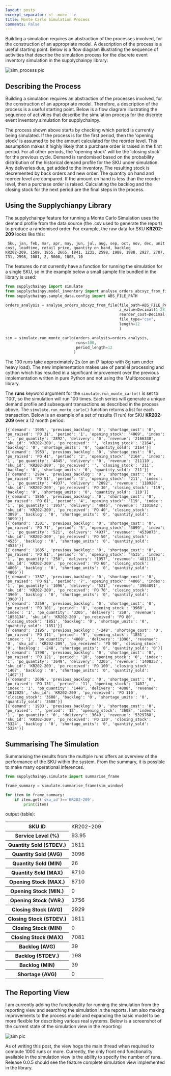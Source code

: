 ```yaml
---
layout: posts
excerpt_separator: <!--more -->
title: Monte Carlo Simulation Process
comments: False
---
```


Building a simulation requires an abstraction of the processes involved, for the construction of an appropriate model. A description of the process is a useful starting point.<!--more --> Below is a flow diagram illustrating the sequence of activities that describe the simulation process for the discrete event inventory simulation in the supplychainpy library:

![sim_process pic]({{base}}/assets/sim_process.png "simulation process")


## Describing the Process

Building a simulation requires an abstraction of the processes involved, for the construction of an appropriate model. Therefore, a description of the process is a useful starting point.<!--more --> Below is a flow diagram illustrating the sequence of activities that describe the simulation process for the discrete event inventory simulation for supplychainpy.

The process shown above starts by checking which period is currently being simulated. If the process is for the first period, then the 'opening stock' is assumed to be the amount calculated for the reorder level. This assumption makes it highly likely that a purchase order is raised in the first period. For all other periods, the 'opening stock' will be the 'closing stock' for the previous cycle. Demand is randomised based on the probability distribution of the historical demand profile for the SKU under simulation. Any deliveries due, get added to the inventory. The resulting stock is decremented by back orders and new order. The quantity on hand and reorder level are compared. If the amount on hand is less than the reorder level, then a purchase order is raised. Calculating the backlog and the closing stock for the next period are the final steps in the process.


## Using the Supplychianpy Library

The supplychainpy feature for running a Monte Carlo Simulation uses the demand profile from the data source (the .csv used to generate the report) to produce a randomised order. For example, the raw data for SKU **KR202-209** looks like this:

```
 Sku, jan, feb, mar, apr, may, jun, jul, aug, sep, oct, nov, dec, unit cost, leadtime, retail price, quantity on hand, backlog
KR202-209, 1509, 1855, 2665, 1841, 1231, 2598, 1988, 1988, 2927, 2707, 731, 2598, 1001, 2, 5000, 1003, 10
```

The features do not currently have a function for running the simulation for a single SKU, so in the example below a small sample file bundled in the library is used:

```python
from supplychainpy import simulate
from supplychainpy.model_inventory import analyse_orders_abcxyz_from_file
from supplychainpy.sample_data.config import ABS_FILE_PATH

orders_analysis = analyse_orders_abcxyz_from_file(file_path=ABS_FILE_PATH['COMPLETE_CSV_SM'],
                                                  z_value=Decimal(1.28),
                                                  reorder_cost=Decimal(5000),
                                                  file_type="csv",
                                                  length=12
                                                  )

sim = simulate.run_monte_carlo(orders_analysis=orders_analysis,
                               runs=100,
                               period_length=12
                              )
```

The 100 runs take approximately 2s (on an i7 laptop with 8g ram under heavy load). The new implementation makes use of parallel processing and cython which has resulted in a significant improvement over the previous implementation written in pure Python and not using the 'Multiprocessing' library.  

The **runs** keyword argument for the `simulate.run_monte_carlo()` is set to '100', so the simulation will run 100 times. Each series will generate a unique demand profile and subsequent transactions as described in the process above. The `simulate.run_monte_carlo()` function returns a list for each transaction. Below is an example of a set of results (1 run) for SKU **KR202-209** over a 12 month period:

```
[{'demand': '1905', 'previous_backlog': '0', 'shortage_cost': '0', 'po_raised': 'PO 31', 'period': '1', 'opening_stock': '4069', 'index': '1', 'po_quantity': '2892', 'delivery': '0', 'revenue': '2166338', 'sku_id': 'KR202-209', 'po_received': '', 'closing_stock': '2164', 'backlog': '0', 'shortage_units': '0', 'quantity_sold': '2164'}]
[{'demand': '1953', 'previous_backlog': '0', 'shortage_cost': '0', 'po_raised': 'PO 41', 'period': '2', 'opening_stock': '2164', 'index': '1', 'po_quantity': '4845', 'delivery': '0', 'revenue': '211110', 'sku_id': 'KR202-209', 'po_received': '', 'closing_stock': '211', 'backlog': '0', 'shortage_units': '0', 'quantity_sold': '211'}]
[{'demand': '2984', 'previous_backlog': '0', 'shortage_cost': '0', 'po_raised': 'PO 51', 'period': '3', 'opening_stock': '211', 'index': '1', 'po_quantity': '4937', 'delivery': '2892', 'revenue': '118928', 'sku_id': 'KR202-209', 'po_received': 'PO 30', 'closing_stock': '119', 'backlog': '0', 'shortage_units': '0', 'quantity_sold': '119'}]
[{'demand': '1865', 'previous_backlog': '0', 'shortage_cost': '0', 'po_raised': 'PO 61', 'period': '4', 'opening_stock': '119', 'index': '1', 'po_quantity': '1957', 'delivery': '4845', 'revenue': '3101842', 'sku_id': 'KR202-209', 'po_received': 'PO 40', 'closing_stock': '3099', 'backlog': '0', 'shortage_units': '0', 'quantity_sold': '3099'}]
[{'demand': '3501', 'previous_backlog': '0', 'shortage_cost': '0', 'po_raised': 'PO 71', 'period': '5', 'opening_stock': '3099', 'index': '1', 'po_quantity': '521', 'delivery': '4937', 'revenue': '4539073', 'sku_id': 'KR202-209', 'po_received': 'PO 50', 'closing_stock': '4535', 'backlog': '0', 'shortage_units': '0', 'quantity_sold': '4535'}]
[{'demand': '1685', 'previous_backlog': '0', 'shortage_cost': '0', 'po_raised': 'PO 81', 'period': '6', 'opening_stock': '4535', 'index': '1', 'po_quantity': '250', 'delivery': '1957', 'revenue': '4811111', 'sku_id': 'KR202-209', 'po_received': 'PO 60', 'closing_stock': '4806', 'backlog': '0', 'shortage_units': '0', 'quantity_sold': '4806'}]
[{'demand': '1367', 'previous_backlog': '0', 'shortage_cost': '0', 'po_raised': 'PO 91', 'period': '7', 'opening_stock': '4806', 'index': '1', 'po_quantity': '1096', 'delivery': '521', 'revenue': '3964091', 'sku_id': 'KR202-209', 'po_received': 'PO 70', 'closing_stock': '3960', 'backlog': '0', 'shortage_units': '0', 'quantity_sold': '3960'}]
[{'demand': '2359', 'previous_backlog': '0', 'shortage_cost': '0', 'po_raised': 'PO 101', 'period': '8', 'opening_stock': '3960', 'index': '1', 'po_quantity': '3205', 'delivery': '250', 'revenue': '1853134', 'sku_id': 'KR202-209', 'po_received': 'PO 80', 'closing_stock': '1851', 'backlog': '0', 'shortage_units': '0', 'quantity_sold': '1851'}]
[{'demand': '3195', 'previous_backlog': '-248', 'shortage_cost': '0', 'po_raised': 'PO 111', 'period': '9', 'opening_stock': '1851', 'index': '1', 'po_quantity': '4808', 'delivery': '1096', 'revenue': '0', 'sku_id': 'KR202-209', 'po_received': 'PO 90', 'closing_stock': '0', 'backlog': '-248', 'shortage_units': '0', 'quantity_sold': '0'}]
[{'demand': '1798', 'previous_backlog': '0', 'shortage_cost': '0', 'po_raised': 'PO 121', 'period': '10', 'opening_stock': '0', 'index': '1', 'po_quantity': '3649', 'delivery': '3205', 'revenue': '1408257', 'sku_id': 'KR202-209', 'po_received': 'PO 100', 'closing_stock': '1407', 'backlog': '0', 'shortage_units': '0', 'quantity_sold': '1407'}]
[{'demand': '2606', 'previous_backlog': '0', 'shortage_cost': '0', 'po_raised': 'PO 131', 'period': '11', 'opening_stock': '1407', 'index': '1', 'po_quantity': '1448', 'delivery': '4808', 'revenue': '3612025', 'sku_id': 'KR202-209', 'po_received': 'PO 110', 'closing_stock': '3608', 'backlog': '0', 'shortage_units': '0', 'quantity_sold': '3608'}]
[{'demand': '1933', 'previous_backlog': '0', 'shortage_cost': '0', 'po_raised': '', 'period': '12', 'opening_stock': '3608', 'index': '1', 'po_quantity': '0', 'delivery': '3649', 'revenue': '5329768', 'sku_id': 'KR202-209', 'po_received': 'PO 120', 'closing_stock': '5324', 'backlog': '0', 'shortage_units': '0', 'quantity_sold': '5324'}]

```


## Summarising The Simulation

Summarising the results from the multiple runs offers an overview of the performance of the SKU within the system. From the summary, it is possible to make many operational inferences.


```python
from supplychainpy.simulate import summarise_frame

frame_summary = simulate.summarise_frame(sim_window)

for item in frame_summary:
	if item.get('sku_id')=='KR202-209':
		print(item)
```

output (table):

<table>
	<tr>
		<th> SKU ID </th>
		<td> KR202-209 </td>
	</tr>
	<tr>
		<th> Service Level (%) </th>
		<td> 93.95 </td>
	</tr>
	<tr>
		<th> Quantity Sold (STDEV.) </th>
		<td> 1811  </td>
	</tr>
	<tr>
		<th> Quantity Sold (AVG) </th>
		<td> 3096  </td>
	</tr>
	<tr>
		<th> Quantity Sold (MIN) </th>
		<td> 26</td>
	</tr>
	<tr>
		<th> Quantity Sold (MAX) </th>
		<td> 8710 </td>
	</tr>
	<tr>
		<th> Opening Stock (MAX.) </th>
		<td> 8710  </td>
	</tr>
	<tr>
		<th> Opening Stock (MIN.) </th>
		<td> 0  </td>
	</tr>
	<tr>
		<th> Opening Stock (VAR.) </th>
		<td> 1756  </td>
	</tr>
	<tr>
		<th> Closing Stock (AVG) </th>
		<td> 2929  </td>
	</tr>
	<tr>
		<th> Closing Stock (STDEV.) </th>
		<td> 1811  </td>
	</tr>
		<tr>
		<th> Closing Stock (MIN) </th>
		<td>  0  </td>
	</tr>
		</tr>
	<tr>
		<th> Closing Stock (MAX) </th>
		<td> 7081  </td>
	</tr>
	<tr>
		<th> Backlog (AVG) </th>
		<td> 39  </td>
	</tr>
	<tr>
		<th> Backlog (STDEV.) </th>
		<td> 198 </td>
	</tr>
	<tr>
		<th> Backlog (MIN) </th>
		<td> 39 </td>
	</tr>	
	<tr>
		<th> Shortage (AVG) </th>
		<td> 0 </td>
	</tr>
</table>


## The Reporting View

I am currently adding the functionality for running the simulation from the reporting view and searching the simulation in the reports. I am also making improvements to the process model and expanding the basic model to be more flexible for describing various real systems. Below is a screenshot of the current state of the simulation view in the reporting:
 
![sim pic]({{base}}/assets/sim.png "sim")

As of writing this post, the view hogs the main thread when required to compute 1000 runs or more. Currently, the only front end functionality available in the simulation view is the ability to specify the number of runs. Release 0.0.5 should see the feature complete simulation view implemented in the library.
 